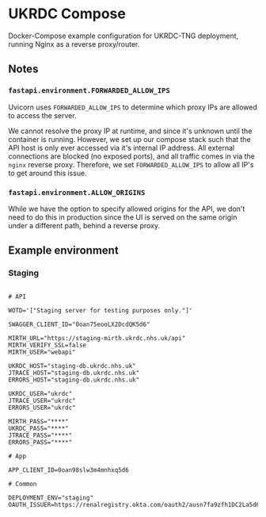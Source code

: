 # UKRDC Compose

Docker-Compose example configuration for UKRDC-TNG deployment, running Nginx as a reverse proxy/router.

## Notes

### `fastapi.environment.FORWARDED_ALLOW_IPS`

Uvicorn uses `FORWARDED_ALLOW_IPS` to determine which proxy IPs are allowed to access the server.

We cannot resolve the proxy IP at runtime, and since it's unknown until the container is running.
However, we set up our compose stack such that the API host is only ever accessed via it's internal IP address. All external connections are blocked (no exposed ports), and all traffic comes in via the `nginx` reverse proxy. Therefore, we set `FORWARDED_ALLOW_IPS` to allow all IP's to get around this issue.

### `fastapi.environment.ALLOW_ORIGINS`

While we have the option to specify allowed origins for the API, we don't need to do this in production since the UI is served on the same origin under a different path, behind a reverse proxy.

## Example environment

### Staging

```none

# API

WOTD='["Staging server for testing purposes only."]'

SWAGGER_CLIENT_ID="0oan75eooLX2DcdQK5d6"

MIRTH_URL="https://staging-mirth.ukrdc.nhs.uk/api"
MIRTH_VERIFY_SSL=false
MIRTH_USER="webapi"

UKRDC_HOST="staging-db.ukrdc.nhs.uk"
JTRACE_HOST="staging-db.ukrdc.nhs.uk"
ERRORS_HOST="staging-db.ukrdc.nhs.uk"

UKRDC_USER="ukrdc"
JTRACE_USER="ukrdc"
ERRORS_USER="ukrdc"

MIRTH_PASS="****"
UKRDC_PASS="****"
JTRACE_PASS="****"
ERRORS_PASS="****"

# App

APP_CLIENT_ID=0oan98slw3m4mnhxq5d6

# Common

DEPLOYMENT_ENV="staging"
OAUTH_ISSUER=https://renalregistry.okta.com/oauth2/ausn7fa9zfh1DC2La5d6

```
